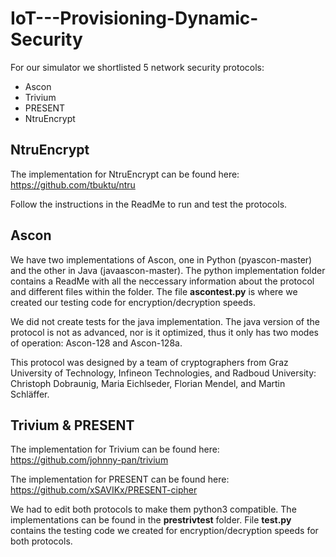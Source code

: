 # IoT---Provisioning-Dynamic-Security

For our simulator we shortlisted 5 network security protocols:

* Ascon 
* Trivium 
* PRESENT
* NtruEncrypt

## NtruEncrypt
The implementation for NtruEncrypt can be found here: https://github.com/tbuktu/ntru 

Follow the instructions in the ReadMe to run and test the protocols. 

## Ascon 

We have two implementations of Ascon, one in Python (pyascon-master) and the other in Java (javaascon-master). The python implementation folder contains a ReadMe with all the neccessary information about the protocol and different files within the folder. The file **ascontest.py** is where we created our testing code for encryption/decryption speeds. 

We did not create tests for the java implementation. The java version of the protocol is not as advanced, nor is it optimized, thus it only has two modes of operation: Ascon-128 and Ascon-128a. 

This protocol was designed by a team of cryptographers from Graz University of Technology, Infineon Technologies, and Radboud University: Christoph Dobraunig, Maria Eichlseder, Florian Mendel, and Martin Schläffer.

## Trivium & PRESENT

The implementation for Trivium can be found here: https://github.com/johnny-pan/trivium

The implementation for PRESENT can be found here: https://github.com/xSAVIKx/PRESENT-cipher 

We had to edit both protocols to make them python3 compatible. The implementations can be found in the **prestrivtest** folder. File **test.py** contains the testing code we created for encryption/decryption speeds for both protocols. 
